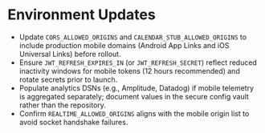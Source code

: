 # Environment Updates

- Update `CORS_ALLOWED_ORIGINS` and `CALENDAR_STUB_ALLOWED_ORIGINS` to include production mobile domains (Android App Links and iOS Universal Links) before rollout.
- Ensure `JWT_REFRESH_EXPIRES_IN` (or `JWT_REFRESH_SECRET`) reflect reduced inactivity windows for mobile tokens (12 hours recommended) and rotate secrets prior to launch.
- Populate analytics DSNs (e.g., Amplitude, Datadog) if mobile telemetry is aggregated separately; document values in the secure config vault rather than the repository.
- Confirm `REALTIME_ALLOWED_ORIGINS` aligns with the mobile origin list to avoid socket handshake failures.
